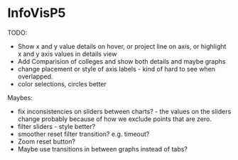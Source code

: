# InfoVisP5				
TODO:
* Show x and y value details on hover, or project line on axis, or highlight x and y axis values in details view
* Add Comparision of colleges and show both details and maybe graphs
* change placement or style of axis labels - kind of hard to see when overlapped.
* color selections, circles better

Maybes:
* fix inconsistencies on sliders between charts? - the values on the sliders change probably because of how we exclude points that are zero.
* filter sliders - style better?
* smoother reset filter transition? e.g. timeout?
* Zoom reset button?
* Maybe use transitions in between graphs instead of tabs?
